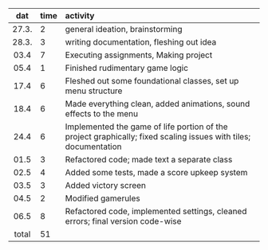 | dat | time | activity  |
| :----:|:-----| :-----|
| 27.3. | 2    | general ideation, brainstorming |
| 28.3. | 3    | writing documentation, fleshing out idea|
| 03.4 | 7 | Executing assignments, Making project |
|05.4| 1 | Finished rudimentary game logic|
|17.4| 6 | Fleshed out some foundational classes, set up menu structure |
|18.4| 6 | Made everything clean, added animations, sound effects to the menu |
|24.4| 6 | Implemented the game of life portion of the project graphically; fixed scaling issues with tiles; documentation |
|01.5| 3 | Refactored code; made text a separate class |
|02.5| 4 | Added some tests, made a score upkeep system|
|03.5| 3 | Added victory screen|
|04.5| 2 | Modified gamerules|
|06.5| 8 | Refactored code, implemented settings, cleaned errors; final version code-wise|
|total|51||
